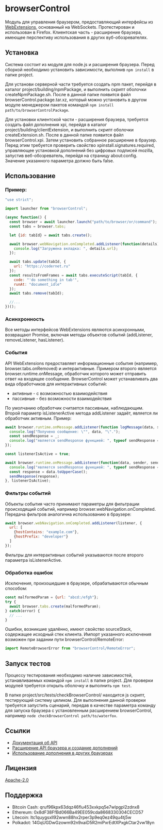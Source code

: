 ﻿# browserControl

Модуль для управления браузером, предоставляющий интерфейсы из [WebExtensions], основанный на WebSockets.
Протестирован и использован в Firefox. Клиентская часть - расширение браузера, имеющее перспективу использования
в других вуб-обозревателях.

## Установка

Система состоит из модуля для node.js и расширения браузера.
Перед сборкой необходимо установить зависимости, выполнив `npm install` в папке project.

Для установи серверной части требуется создать npm пакет, перейдя в каталог project/building/npmPackage,
и выполнить скрипт оболочки createNpmPackage.sh. После в данной папке появится файл browserControl.package.tar.xz,
который можно установить в другом модуле менеджером пакетов командой `npm install path/to/browserControlPackage`.

Для установки клиентской части - расширения браузера, требуется создать файл дополнения xpi,
перейдя в каталог project/building/clientExtension, и выполнить скрипт оболочки createExtension.sh.
После в данной папке появится файл browserControl.xpi. Затем установить собранное расширение в браузер.
Перед этим требуется проверить свойство xpinstall.signatures.required,
управляющее установкой дополнений без цифровых подписей mozilla, запустив веб-обозреватель,
перейдя на страницу about:config. Значение указанного параметра должно быть false.

## Использование

### Пример:

```js
"use strict";

import launcher from "browserControl";

(async function() {
  const browser = await launcher.launch("path/to/browser/or/command");
  const tabs = browser.tabs;

  let {id: tabId} = await tabs.create();

  await browser.webNavigation.onCompleted.addListener(function(details) {
    console.log("Загружена вкладка: ", details.url);
  });

  await tabs.update(tabId, {
    url: "https://codernet.ru"
  });
  const resultsFromFrames = await tabs.executeScript(tabId, {
    code: "'do something in tab'",
    runAt: "document_idle"
  });
  await tabs.remove(tabId);

  //...
})();
```

### Асинхронность

Все методы интерфейсов WebExtensions являются асинхронными, возвращают Promise,
включая методы объектов событий (addListener, removeListener, hasListener).

### События

API WebExtensions предоставляет информационные события (например, browser.tabs.onRemoved) и интерактивные.
Примером второго является browser.runtime.onMessage,
обработчик которого может отправить ответ на входящее сообщение.
BrowserControl может устанавливать два вида обработчиков для интерактивных событий:

* активные - с возможностью взаимодействия
* пассивные - без возможности взаимодействия

По умолчанию обработчик считается пассивным, наблюдающим.
Второй параметр isListenerActive метода addListener задаёт, является ли обработчик активным.
Пример:

```js
await browser.runtime.onMessage.addListener(function logMessage(data, sender, _) {
  console.log("Получено сообщение: \"", data, "\".");
  const sendResponse = _;
  console.log("является sendResponse функцией: ", typeof sendResponse === "function"); // false
});

const listenerIsActive = true;

await browser.runtime.onMessage.addListener(function(data, sender, sendResponse) {
  console.log("является sendResponse функцией: ", typeof sendResponse === "function"); // true
  const response = data.toUpperCase();
  sendResponse(response);
}, listenerIsActive);
```

### Фильтры событий

Объекты события часто принимают параметры для фильтрации происходящий событий,
например browser.webNavigation.onCompleted. Передача фильтров аналогична использованию в браузере:

```js
await browser.webNavigation.onCompleted.addListener(listener, {
  url: [
    {hostContains: "example.com"},
    {hostPrefix: "developer"}
  ]
});
```

Фильтры для интерактивных событий указываются после второго параметра isListenerActive.

### Обработка ошибок

Исключения, произошедшие в браузере, обрабатываются обычным способом:

```js
const malformedParam = {url: "abcd:/efgh"};
try {
  await browser.tabs.create(malformedParam);
} catch(error) {
  // ...
}
```

Ошибки, возникшие удалённо, имеют свойство sourceStack, содержащее исходный стек клиента.
Импорт указанного исключения возможен при задании пути browserControl/RemoteError:

```js
import RemoteBrowserError from "browserControl/RemoteError";
```

## Запуск тестов

Процессу тестирования необходимо наличие зависимостей, устанавливаемых командой `npm install` в папке project.
Для проверки модулей требуется открыть оболочку и выполнить `npm test`.

В папке project/src/tests/checkBrowserControl/ находится js скрипт, тестирующий систему целиком.
Для выполнения данной проверки требуется запустить сценарий, передав в качестве параметра
команду для запуска браузера с установленным расширением browserControl,
например `node checkBrowserControl path/to/waterfox`.

## Ссылки

* [Документация об API](/doc/API.md)
* [Расширение API браузера и создание дополнений](/doc/expandingAPI.md)
* [Использование дополнения в других браузерах](/doc/usageWithOtherBrowsers.md)

## Лицензия

[Apache-2.0](http://www.apache.org/licenses/LICENSE-2.0)

## Поддержка

- Bitcoin Cash: qruf96kpx63dqz46flu453xxkpq5e7wlpgpl2zdnx8
- Ethereum: 0x8dF38FfBd066Ba49EE059cda8668330304CECD57
- Litecoin: ltc1quygsxll92wwn88hx2rper3p9eq0ez49qu4tj5w
- Polkadot: 14GqUGDwGzowm92n9xaiD5R2miPxrEdtXPxgkCtar2vw18yn

[WebExtensions]: https://developer.mozilla.org/en-US/docs/Mozilla/Add-ons/WebExtensions
